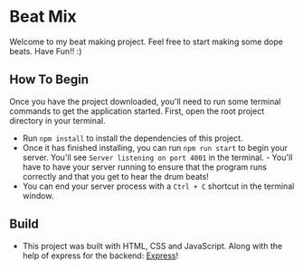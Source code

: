# Beat Mix

Welcome to my beat making project. Feel free to start making some dope beats. Have Fun!! :)


## How To Begin


Once you have the project downloaded, you'll need to run some terminal commands to get the application started. First, open the root project directory in your terminal. 
- Run `npm install` to install the dependencies of this project. 
- Once it has finished installing, you can run `npm run start` to begin your server. You'll see `Server listening on port 4001` in the terminal.   - You'll have to have your server running to ensure that the program runs correctly and that you get to hear the drum beats! 
- You can end your server process with a `Ctrl + C` shortcut in the terminal window.


## Build
- This project was built with HTML, CSS and JavaScript. Along with the help of express for the backend:  [Express](https://expressjs.com/)!
